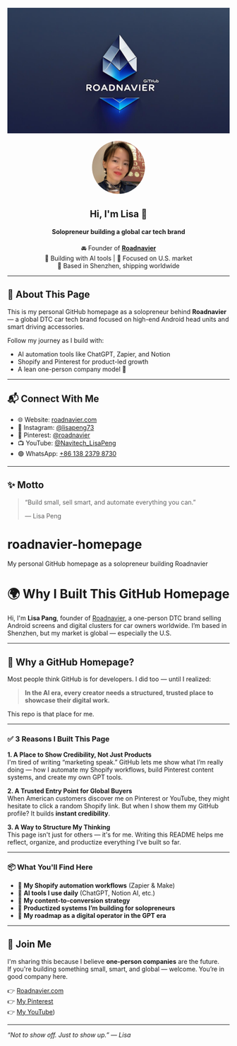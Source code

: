 <!-- Banner 图 -->
<p align="center">
  <img src="./banner.jpg" alt="Roadnavier Banner" width="800"/>
</p>

<!-- 头像 + 简介 -->
<p align="center">
  <img src="./Lisa peng roadnavier.jpg" alt="Lisa Peng" width="120" style="border-radius: 50%"/>
</p>

<h2 align="center">Hi, I'm Lisa 👋</h2>
<h4 align="center">Solopreneur building a global car tech brand</h4>

<p align="center">
  🚘 Founder of <a href="https://roadnavier.com" target="_blank"><strong>Roadnavier</strong></a><br/>
  🧠 Building with AI tools | 🎯 Focused on U.S. market<br/>
  📍 Based in Shenzhen, shipping worldwide
</p>

---

## 🧭 About This Page

This is my personal GitHub homepage as a solopreneur behind **Roadnavier** — a global DTC car tech brand focused on high-end Android head units and smart driving accessories.

Follow my journey as I build with:
- AI automation tools like ChatGPT, Zapier, and Notion
- Shopify and Pinterest for product-led growth
- A lean one-person company model 🚀

---

## 📬 Connect With Me

- 🌐 Website: [roadnavier.com](https://roadnavier.com)
- 📸 Instagram: [@lisapeng73](https://instagram.com/lisapeng73)
- 📌 Pinterest: [@roadnavier](https://pinterest.com/roadnavier)
- 📺 YouTube: [@Navitech_LisaPeng](https://www.youtube.com/@Navitech_LisaPeng)
- 🟢 WhatsApp: [+86 138 2379 8730](https://wa.me/8613823798730)

---

## ✨ Motto

> “Build small, sell smart, and automate everything you can.”
>
> — Lisa Peng


# roadnavier-homepage
My personal GitHub homepage as a solopreneur building Roadnavier
# 🌍 Why I Built This GitHub Homepage

Hi, I'm **Lisa Pang**, founder of [Roadnavier](https://roadnavier.com), a one-person DTC brand selling Android screens and digital clusters for car owners worldwide. I’m based in Shenzhen, but my market is global — especially the U.S.

---

## 🤔 Why a GitHub Homepage?

Most people think GitHub is for developers. I did too — until I realized:

> **In the AI era, every creator needs a structured, trusted place to showcase their digital work.**

This repo is that place for me.

---

### ✅ 3 Reasons I Built This Page

**1. A Place to Show Credibility, Not Just Products**  
I'm tired of writing “marketing speak.” GitHub lets me show what I’m really doing — how I automate my Shopify workflows, build Pinterest content systems, and create my own GPT tools.

**2. A Trusted Entry Point for Global Buyers**  
When American customers discover me on Pinterest or YouTube, they might hesitate to click a random Shopify link. But when I show them my GitHub profile? It builds **instant credibility**.

**3. A Way to Structure My Thinking**  
This page isn't just for others — it's for me. Writing this README helps me reflect, organize, and productize everything I’ve built so far.

---

### 📦 What You'll Find Here

- 🔧 **My Shopify automation workflows** (Zapier & Make)
- 🧠 **AI tools I use daily** (ChatGPT, Notion AI, etc.)
- 🛒 **My content-to-conversion strategy**
- 🧰 **Productized systems I’m building for solopreneurs**
- 🧭 **My roadmap as a digital operator in the GPT era**

---

## 🚀 Join Me

I'm sharing this because I believe **one-person companies** are the future.  
If you're building something small, smart, and global — welcome. You’re in good company here.

👉 [Roadnavier.com](https://roadnavier.com)  
👉 [My Pinterest](https://www.pinterest.com/roadnavier)  
👉 [My YouTube](https://www.youtube.com/@roadnavier))

---

_“Not to show off. Just to show up.” — Lisa_
